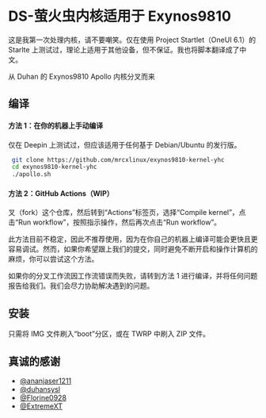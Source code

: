 # DS-萤火虫内核适用于 Exynos9810

这是我第一次处理内核，请不要嘲笑。仅在使用 Project Startlet（OneUI 6.1）的 Starlte 上测试过，理论上适用于其他设备，但不保证。我也将脚本翻译成了中文。

从 Duhan 的 Exynos9810 Apollo 内核分叉而来
## 编译
#### 方法 1：在你的机器上手动编译

仅在 Deepin 上测试过，但应该适用于任何基于 Debian/Ubuntu 的发行版。

```bash
 git clone https://github.com/mrcxlinux/exynos9810-kernel-yhc
 cd exynos9810-kernel-yhc
 ./apollo.sh
```
#### 方法 2：GitHub Actions（WIP）
叉（fork）这个仓库，然后转到“Actions”标签页，选择“Compile kernel”，点击“Run workflow”，按照指示操作，然后再次点击“Run workflow”。

此方法目前不稳定，因此不推荐使用，因为在你自己的机器上编译可能会更快且更容易调试。然而，如果你希望跟上我们的提交，同时避免不断开启和操作计算机的麻烦，你可以尝试这个方法。

如果你的分叉工作流因工作流错误而失败，请转到方法 1 进行编译，并将任何问题报告给我们。我们会尽力协助解决遇到的问题。

## 安装
只需将 IMG 文件刷入“boot”分区，或在 TWRP 中刷入 ZIP 文件。

## 真诚的感谢

- [@ananjaser1211](https://https://github.com/ananjaser1211)
- [@duhansysl](https://github.com/duhansysl)
- [@Florine0928](https://www.github.com/Florine0928)
- [@ExtremeXT](https://github.com/ExtremeXT)
